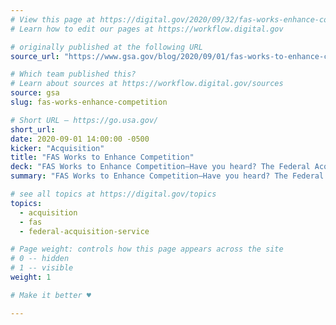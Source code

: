 ```yaml
---
# View this page at https://digital.gov/2020/09/32/fas-works-enhance-competition
# Learn how to edit our pages at https://workflow.digital.gov

# originally published at the following URL
source_url: "https://www.gsa.gov/blog/2020/09/01/fas-works-to-enhance-competition"

# Which team published this?
# Learn about sources at https://workflow.digital.gov/sources
source: gsa
slug: fas-works-enhance-competition

# Short URL — https://go.usa.gov/
short_url: 
date: 2020-09-01 14:00:00 -0500
kicker: "Acquisition"
title: "FAS Works to Enhance Competition"
deck: "FAS Works to Enhance Competition—Have you heard? The Federal Acquisition Service (FAS) is making exciting progress through the Federal Marketplace Strategy towards implementing new authorities and flexibilities that enhance competition in acquisition."
summary: "FAS Works to Enhance Competition—Have you heard? The Federal Acquisition Service (FAS) is making exciting progress through the Federal Marketplace Strategy towards implementing new authorities and flexibilities that enhance competition in acquisition."

# see all topics at https://digital.gov/topics
topics: 
  - acquisition
  - fas
  - federal-acquisition-service

# Page weight: controls how this page appears across the site
# 0 -- hidden
# 1 -- visible
weight: 1

# Make it better ♥

---
```

